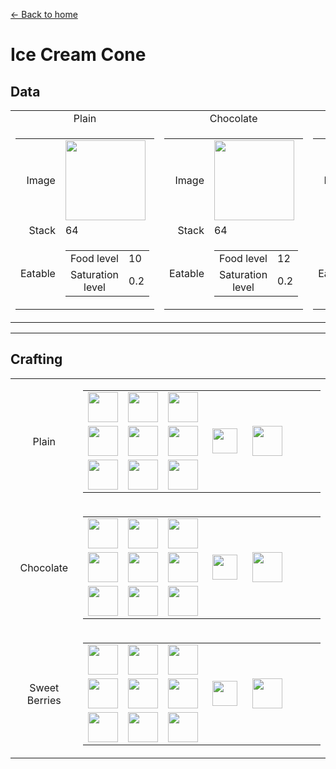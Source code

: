 [← Back to home](../)
# Ice Cream Cone

## Data
<table>
    <tr>
        <td align="center">Plain</td>
        <td align="center">Chocolate</td>
        <td align="center">Sweet Berries</td>
    </tr>
    <tr>
        <td>
            <table>
                <tr><td align="end">Image</td><td><img src="https://i.imgur.com/ARtw2Tg.png" width="128"/></td></tr>
                <tr><td align="end">Stack</td><td>64</td></tr>
                <tr>
                    <td align="end">Eatable</td>
                    <td>
                        <table>
                            <tr><td align="center">Food level</td><td align="start">10</td></tr>
                            <tr><td align="center">Saturation level</td><td align="start">0.2</td></tr>
                        </table>
                    </td>
                </tr>
            </table>
        </td>
        <td>
            <table>
                <tr><td align="end">Image</td><td><img src="https://i.imgur.com/x6kVTMg.png" width="128"/></td></tr>
                <tr><td align="end">Stack</td><td>64</td></tr>
                <tr>
                    <td align="end">Eatable</td>
                    <td>
                        <table>
                            <tr><td align="center">Food level</td><td align="start">12</td></tr>
                            <tr><td align="center">Saturation level</td><td align="start">0.2</td></tr>
                        </table>
                    </td>
                </tr>
            </table>
        </td>
        <td>
            <table>
                <tr><td align="end">Image</td><td><img src="https://i.imgur.com/vBF6NFM.png" width="128"/></td></tr>
                <tr><td align="end">Stack</td><td>64</td></tr>
                <tr>
                    <td align="end">Eatable</td>
                    <td>
                        <table>
                            <tr><td align="center">Food level</td><td align="start">11</td></tr>
                            <tr><td align="center">Saturation level</td><td align="start">0.2</td></tr>
                        </table>
                    </td>
                </tr>
            </table>
        </td>
    </tr>
</table>

---

## Crafting
<table>
    <tr>
        <td align="center">Plain</td>
        <td>
            <table>
                <tr><td><img src="https://i.imgur.com/KgS5h2t.png" width="48"/></td><td><img src="https://i.imgur.com/KgS5h2t.png" width="48"/></td><td><img src="https://i.imgur.com/KgS5h2t.png" width="48"/></td><td colspan="3"></td></tr>
                <tr><td><img src="https://i.imgur.com/kKV6nDy.png" width="48"/></td><td><img src="https://i.imgur.com/K971eZe.png" width="48"/></td><td><img src="https://i.imgur.com/kKV6nDy.png" width="48"/></td><td width="70" align="center"><img src="https://i.imgur.com/VE0KqIE.png" width="40"/></td><td><img src="https://i.imgur.com/ARtw2Tg.png" width="48"/></td><td width="70"></td></tr>
                <tr><td><img src="https://i.imgur.com/wl43BjZ.png" width="48"/></td><td><img src="https://i.imgur.com/kKV6nDy.png" width="48"/></td><td><img src="https://i.imgur.com/wl43BjZ.png" width="48"/></td><td colspan="3"></td></tr>
            </table>
        </td>
    </tr>
    <tr>
        <td align="center">Chocolate</td>
        <td>
            <table>
                <tr><td><img src="https://i.imgur.com/KgS5h2t.png" width="48"/></td><td><img src="https://i.imgur.com/KgS5h2t.png" width="48"/></td><td><img src="https://i.imgur.com/KgS5h2t.png" width="48"/></td><td colspan="3"></td></tr>
                <tr><td><img src="https://i.imgur.com/kKV6nDy.png" width="48"/></td><td><img src="https://i.imgur.com/j8F7WrL.png" width="48"/></td><td><img src="https://i.imgur.com/kKV6nDy.png" width="48"/></td><td width="70" align="center"><img src="https://i.imgur.com/VE0KqIE.png" width="40"/></td><td><img src="https://i.imgur.com/x6kVTMg.png" width="48"/></td><td width="70"></td></tr>
                <tr><td><img src="https://i.imgur.com/wl43BjZ.png" width="48"/></td><td><img src="https://i.imgur.com/kKV6nDy.png" width="48"/></td><td><img src="https://i.imgur.com/wl43BjZ.png" width="48"/></td><td colspan="3"></td></tr>
            </table>
        </td>
    </tr>
    <tr>
        <td align="center">Sweet Berries</td>
        <td>
            <table>
                <tr><td><img src="https://i.imgur.com/KgS5h2t.png" width="48"/></td><td><img src="https://i.imgur.com/KgS5h2t.png" width="48"/></td><td><img src="https://i.imgur.com/KgS5h2t.png" width="48"/></td><td colspan="3"></td></tr>
                <tr><td><img src="https://i.imgur.com/kKV6nDy.png" width="48"/></td><td><img src="https://i.imgur.com/KOwY1bL.png" width="48"/></td><td><img src="https://i.imgur.com/kKV6nDy.png" width="48"/></td><td width="70" align="center"><img src="https://i.imgur.com/VE0KqIE.png" width="40"/></td><td><img src="https://i.imgur.com/vBF6NFM.png" width="48"/></td><td width="70"></td></tr>
                <tr><td><img src="https://i.imgur.com/wl43BjZ.png" width="48"/></td><td><img src="https://i.imgur.com/kKV6nDy.png" width="48"/></td><td><img src="https://i.imgur.com/wl43BjZ.png" width="48"/></td><td colspan="3"></td></tr>
            </table>
        </td>
    </tr>
</table>
